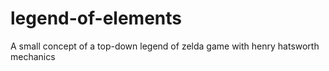 legend-of-elements
==================

A small concept of a top-down legend of zelda game with henry hatsworth mechanics
